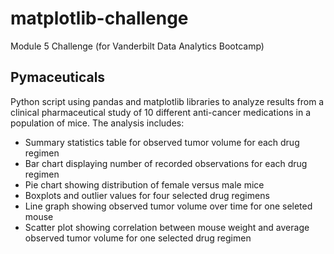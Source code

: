 # matplotlib-challenge

Module 5 Challenge (for Vanderbilt Data Analytics Bootcamp)

## Pymaceuticals

Python script using pandas and matplotlib libraries to analyze results from a clinical pharmaceutical study of 10 different anti-cancer medications in a population of mice. The analysis includes:
- Summary statistics table for observed tumor volume for each drug regimen
- Bar chart displaying number of recorded observations for each drug regimen
- Pie chart showing distribution of female versus male mice
- Boxplots and outlier values for four selected drug regimens
- Line graph showing observed tumor volume over time for one seleted mouse
- Scatter plot showing correlation between mouse weight and average observed tumor volume for one selected drug regimen